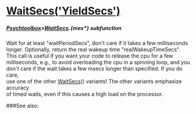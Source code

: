 # [WaitSecs('YieldSecs')](WaitSecs-YieldSecs) 
##### [Psychtoolbox](Pyschtoolbox)>[WaitSecs](WaitSecs).{mex*} subfunction


Wait for at least "waitPeriodSecs", don't care if it takes a few milliseconds  
longer. Optionally, return the real wakeup time "realWakeupTimeSecs".  
This call is useful if you want your code to release the cpu for a few  
milliseconds, e.g., to avoid overloading the cpu in a spinning loop, and you  
don't care if the wait takes a few msecs longer than specified. If you do care,  
use one of the other [WaitSecs](WaitSecs)() variants! The other variants emphasize accuracy  
of timed waits, even if this causes a high load on the processor.  
  


###See also:

